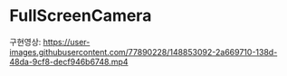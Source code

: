 # FullScreenCamera
구현영상: https://user-images.githubusercontent.com/77890228/148853092-2a669710-138d-48da-9cf8-decf946b6748.mp4

